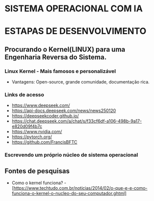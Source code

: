 # SISTEMA OPERACIONAL COM IA


# ESTAPAS DE DESENVOLVIMENTO

## Procurando o Kernel(LINUX) para uma Engenharia Reversa do Sistema.

### Linux Kernel - Mais famosos e personalizável
- Vantagens: Open-source, grande comunidade, documentação rica.

### Links de acesso
- https://www.deepseek.com/
- https://api-docs.deepseek.com/news/news250120
- https://deepseekcoder.github.io/
- https://chat.deepseek.com/a/chat/s/f33cf6df-a106-498b-9a17-e820d09f4b7c
- https://www.nvidia.com/
- https://pytorch.org/
- https://github.com/FrancisBFTC

### Escrevendo um próprio núcleo de sistema operacional


## Fontes de pesquisas
- Como o kernel funciona? -[https://www.techtudo.com.br/noticias/2014/02/o-que-e-e-como-funciona-o-kernel-o-nucleo-do-seu-computador.ghtml]